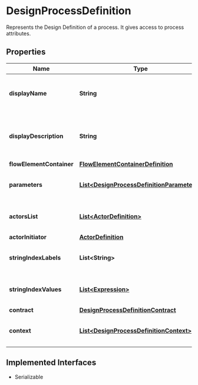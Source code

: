 

# DesignProcessDefinition

Represents the Design Definition of a process. It gives access to process attributes.
## Properties

Name | Type | Description | Notes
------------ | ------------- | ------------- | -------------
**displayName** | **String** | The process definition display name |  [optional]
**displayDescription** | **String** | The process definition display description name |  [optional]
**flowElementContainer** | [**FlowElementContainerDefinition**](FlowElementContainerDefinition.md) |  |  [optional]
**parameters** | [**List&lt;DesignProcessDefinitionParameters&gt;**](DesignProcessDefinitionParameters.md) | The process parameter definitions |  [optional]
**actorsList** | [**List&lt;ActorDefinition&gt;**](ActorDefinition.md) | The list of process actor definitions |  [optional]
**actorInitiator** | [**ActorDefinition**](ActorDefinition.md) |  |  [optional]
**stringIndexLabels** | **List&lt;String&gt;** | The process definition labels |  [optional]
**stringIndexValues** | [**List&lt;Expression&gt;**](Expression.md) | The process definition expressions |  [optional]
**contract** | [**DesignProcessDefinitionContract**](DesignProcessDefinitionContract.md) |  |  [optional]
**context** | [**List&lt;DesignProcessDefinitionContext&gt;**](DesignProcessDefinitionContext.md) | The process definition expressions |  [optional]


## Implemented Interfaces

* Serializable


